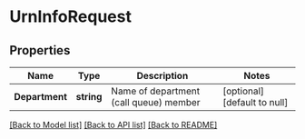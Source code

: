# UrnInfoRequest

## Properties
Name | Type | Description | Notes
------------ | ------------- | ------------- | -------------
**Department** | **string** | Name of department (call queue) member | [optional] [default to null]

[[Back to Model list]](../README.md#documentation-for-models) [[Back to API list]](../README.md#documentation-for-api-endpoints) [[Back to README]](../README.md)


